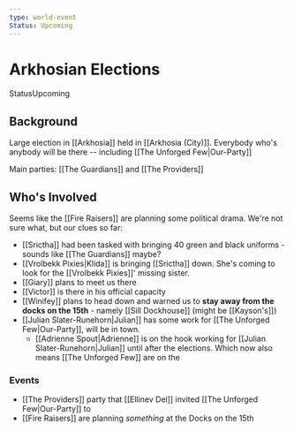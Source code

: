 ```yaml
---
type: world-event
Status: Upcoming
---
```


# Arkhosian Elections
<span class="dataview inline-field"><span class="inline-field-key">Status</span><span class="inline-field-value">Upcoming</span></span>

## Background
Large election in [[Arkhosia]] held in [[Arkhosia (City)]]. Everybody who's anybody will be there -- including [[The Unforged Few|Our-Party]]

Main parties: [[The Guardians]] and [[The Providers]]

## Who's Involved
Seems like the [[Fire Raisers]] are planning some political drama. We're not sure what, but our clues so far:
* [[Srictha]] had been tasked with bringing 40 green and black uniforms - sounds like [[The Guardians]] maybe? 
* [[Vrolbekk Pixies|Klida]] is bringing [[Srictha]] down. She's coming to look for the [[Vrolbekk Pixies]]' missing sister.
* [[Giary]] plans to meet us there
* [[Victor]] is there in his official capacity
* [[Winifey]] plans to head down and warned us to **stay away from the docks on the 15th** - namely [[Sill Dockhouse]] (might be [[Kayson's]]) 
* [[Julian Slater-Runehorn|Julian]] has some work for [[The Unforged Few|Our-Party]], will be in town. 
	* [[Adrienne Spout|Adrienne]] is on the hook working for [[Julian Slater-Runehorn|Julian]] until after the elections. Which now also means [[The Unforged Few]] are on the 

### Events
* [[The Providers]] party that [[Ellinev Del]] invited [[The Unforged Few|Our-Party]] to
* [[Fire Raisers]] are planning *something* at the Docks on the 15th
